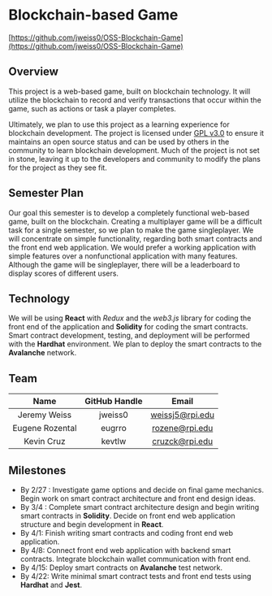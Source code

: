 Blockchain-based Game
===========
[https://github.com/jweiss0/OSS-Blockchain-Game](https://github.com/jweiss0/OSS-Blockchain-Game)

Overview
--------
This project is a web-based game, built on blockchain technology. It will utilize the blockchain to record and verify transactions that occur within the game, such as actions or task a player completes.

Ultimately, we plan to use this project as a learning experience for blockchain development. The project is licensed under [GPL v3.0](https://github.com/jweiss0/OSS-Blockchain-Game/blob/main/LICENSE) to ensure it maintains an open source status and can be used by others in the community to learn blockchain development. Much of the project is not set in stone, leaving it up to the developers and community to modify the plans for the project as they see fit.

Semester Plan
-------------
Our goal this semester is to develop a completely functional web-based game, built on the blockchain. Creating a multiplayer game will be a difficult task for a single semester, so we plan to make the game singleplayer. We will concentrate on simple functionality, regarding both smart contracts and the front end web application. We would prefer a working application with simple features over a nonfunctional application with many features. Although the game will be singleplayer, there will be a leaderboard to display scores of different users.

Technology
----------
We will be using **React** with _Redux_ and the _web3.js_ library for coding the front end of the application and **Solidity** for coding the smart contracts. Smart contract development, testing, and deployment will be performed with the **Hardhat** environment. We plan to deploy the smart contracts to the **Avalanche** network.

Team
----
| **Name** | **GitHub Handle** | **Email** |
|:------:|:-------:|:------:|
| Jeremy Weiss | jweiss0 | weissj5@rpi.edu | 
| Eugene Rozental | eugrro | rozene@rpi.edu |
| Kevin Cruz | kevtlw | cruzck@rpi.edu |

Milestones
----------
- By 2/27 : Investigate game options and decide on final game mechanics. Begin work on smart contract architecture and front end design ideas.
- By 3/4 : Complete smart contract architecture design and begin writing smart contracts in **Solidity**. Decide on front end web application structure and begin development in **React**.
- By 4/1: Finish writing smart contracts and coding front end web application.
- By 4/8: Connect front end web application with backend smart contracts. Integrate blockchain wallet communication with front end.
- By 4/15: Deploy smart contracts on **Avalanche** test network.
- By 4/22: Write minimal smart contract tests and front end tests using **Hardhat** and **Jest**.
